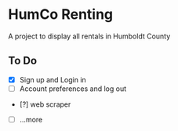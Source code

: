 # HumCo Renting

A project to display all rentals in Humboldt County

## To Do

- [x] Sign up and Login in
- [ ] Account preferences and log out
- [?] web scraper
- [ ] ...more
